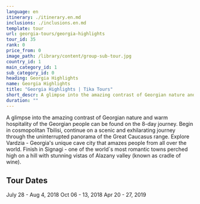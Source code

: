 ```yaml
---
language: en
itinerary: ./itinerary.en.md
inclusions: ./inclusions.en.md
template: tour
url: georgia-tours/georgia-highlights
tour_id: 35
rank: 0
price_from: 0
image_path: /library/content/group-sub-tour.jpg
country_id: 1
main_category_id: 1
sub_category_id: 0
heading: Georgia Highlights
name: Georgia Highlights
title: "Georgia Highlights | Tika Tours"
short_descr: A glimpse into the amazing contrast of Georgian nature and warm hospitality of the Georgian people can be found on the 8-day journey. Begin in cosmopolitan Tbilisi, continue on a scenic and
duration: ""
---
```

A glimpse into the amazing contrast of Georgian nature and warm hospitality of the
Georgian people can be found on the 8\-day journey. Begin in cosmopolitan Tbilisi,
continue on a scenic and exhilarating journey through the uninterrupted panorama
of the Great Caucasus range. Explore Vardzia \- Georgia's unique cave city that
amazes people from all over the world. Finish in Signagi \- one of the world\`s
most romantic towns perched high on a hill with stunning vistas of Alazany valley
(known as cradle of wine).

Tour Dates 
-----------


July 28 \- Aug 4, 2018
Oct 06 \- 13, 2018
Apr 20 \- 27, 2019
